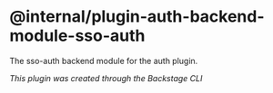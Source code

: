 # @internal/plugin-auth-backend-module-sso-auth

The sso-auth backend module for the auth plugin.

_This plugin was created through the Backstage CLI_
